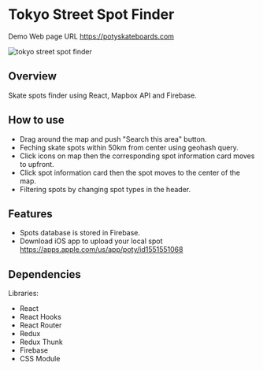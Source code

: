 # Tokyo Street Spot Finder

Demo Web page URL https://potyskateboards.com

![tokyo street spot finder](https://github.com/yusukeyoshino/portfolio/blob/master/src/images/ezgif.com-gif-maker.gif?raw=true)<br/>



## Overview

Skate spots finder using React, Mapbox API and Firebase.


## How to use
- Drag around the map and push "Search this area" button.
- Feching skate spots within 50km from center using geohash query.
- Click icons on map then the corresponding spot information card  moves to upfront.
- Click spot information card then the spot moves to the center of the map.
- Filtering spots by changing spot types in the header.

## Features
- Spots database is stored in Firebase.
- Download iOS app to upload your local spot https://apps.apple.com/us/app/poty/id1551551068


## Dependencies
Libraries:
- React
- React Hooks
- React Router
- Redux
- Redux Thunk
- Firebase
- CSS Module
